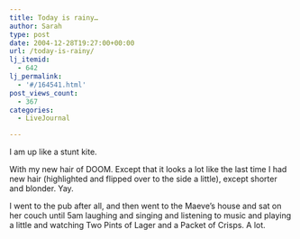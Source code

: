 ```yaml
---
title: Today is rainy…
author: Sarah
type: post
date: 2004-12-28T19:27:00+00:00
url: /today-is-rainy/
lj_itemid:
  - 642
lj_permalink:
  - '#/164541.html'
post_views_count:
  - 367
categories:
  - LiveJournal

---
```

I am up like a stunt kite.

With my new hair of DOOM. Except that it looks a lot like the last time I had new hair (highlighted and flipped over to the side a little), except shorter and blonder. Yay.

I went to the pub after all, and then went to the Maeve&#8217;s house and sat on her couch until 5am laughing and singing and listening to music and playing a little and watching Two Pints of Lager and a Packet of Crisps. A lot.